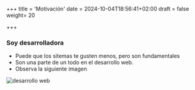 +++
title = 'Motivación'
date = 2024-10-04T18:56:41+02:00
draft = false
weight= 20

+++

### Soy desarrolladora

*  Puede que los sitemas te gusten menos, pero son fundamentales
* Son una parte de un todo en el desarrollo web. 
* Observa la siguiente imagen

![desarrollo web](images/desarrollo_web.png)

